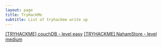 ```yaml
---
layout: page
title: TryHackMe
subtitle: List of tryhackme write up
---
```


[[TRYHACKME] couchDB - level easy](https://phannguyenlong.github.io/2021-07-04-couchDB/)
[[TRYHACKME] NahamStore - level medium](https://phannguyenlong.github.io/2021-07-08-NahamStore/)
